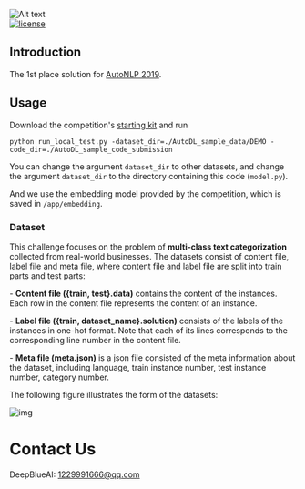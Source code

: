 ![Alt text](https://www.deepblueai.com/usr/deepblue/v3/images/logo.png "DeepBlue")  
[![license](https://img.shields.io/badge/license-GPL%203.0-green.svg)](https://github.com/DeepBlueAI/AutoSmart/blob/master/LICENSE)

## Introduction

The 1st place solution for [AutoNLP 2019](https://www.4paradigm.com/competition/autoNLP2019). 

## Usage

Download  the competition's [starting kit](https://github.com/mortal123/autonlp_starting_kit) and run

```
python run_local_test.py -dataset_dir=./AutoDL_sample_data/DEMO -code_dir=./AutoDL_sample_code_submission
```

You can change the argument `dataset_dir` to other datasets, and change the argument `dataset_dir` to the directory containing this code (`model.py`).

And we use the embedding model provided by the competition, which is saved in `/app/embedding`.

### Dataset

This challenge focuses on the problem of **multi-class text categorization** collected from real-world businesses. The datasets consist of content file, label file and meta file, where content file and label file are split into train parts and test parts:

\- **Content file ({train, test}.data)** contains the content of the instances. Each row in the content file represents the content of an instance.

\- **Label file ({train, dataset_name}.solution)** consists of the labels of the instances in one-hot format. Note that each of its lines corresponds to the corresponding line number in the content file.

\- **Meta file (meta.json)** is a json file consisted of the meta information about the dataset, including language, train instance number, test instance number, category number.

The following figure illustrates the form of the datasets:

![img](https://www.4paradigm.com/images/pc/autonlp/data1.png)



# Contact Us

DeepBlueAI: [1229991666@qq.com](mailto:1229991666@qq.com)